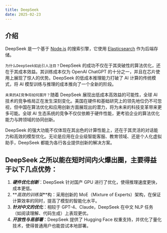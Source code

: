 ```yaml
---
title: DeepSeek
date: 2025-02-23
---
```


## 介绍

DeepSeek 是一个基于 [Node.js](https://nodejs.org/) 的搜索引擎，它使用 [Elasticsearch](https://www.elastic.co/products/elasticsearch) 作为后端存储。

`为什么DeepSeek如此引人注目？`DeepSeek 的成功不仅在于其突破性的算法优化，还在于其成本效益。其训练成本仅为 OpenAI ChatGPT 的十分之一，并且在芯片使用上展现了惊人的优势。DeepSeek 的低成本推理能力打破了 AI 计算的传统模式，将 AI 模型训练与推理的成本推向了一个全新的阶段。

`未来的AI竞争将如何展开？`随着 DeepSeek 展现出低成本高效益的可能性，全球 AI 技术的竞争格局正在发生深刻变化。美国在硬件和基础研究上的领先地位仍不可忽视，但中国在算法优化和应用创新方面展现出的潜力，将为未来的科技变革带来更多可能。全球 AI 生态系统的竞争不仅仅依赖于硬件性能，更考验企业的算法优化能力与跨领域的协同创新。

DeepSeek 的强大功能不仅体现在其出色的计算性能上，还在于其灵活的对话能力和高效的模型优化。无论是应用在企业级智能客服、教育领域、还是个人化虚拟助手，DeepSeek 都能为各行各业提供创新的解决方案。

## DeepSeek 之所以能在短时间内火爆出圈，主要得益于以下几点优势：

1. **_硬件优化创新_**：DeepSeek 针对国产 GPU 进行了优化，使得推理速度更快，成本更低。
2. **_高效的训练架_**构：采用创新的 MoE（Mixture of Experts）架构，在保证计算效率的同时，提高了模型的智能化水平。
3. **_针对中文的优化_**：相较于 GPT-4、Claude，DeepSeek 在中文 NLP 任务（如阅读理解、代码生成）上表现更优。
4. **_开放性与易部署_**：DeepSeek 提供了 Hugging Face 权重支持，并优化了量化技术，使得普通用户也能尝试本地部署。
